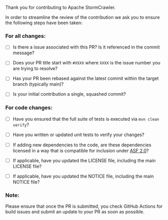 Thank you for contributing to Apache StormCrawler.

In order to streamline the review of the contribution we ask you
to ensure the following steps have been taken:

### For all changes:
- [ ] Is there a issue associated with this PR? Is it referenced in the commit message?

- [ ] Does your PR title start with `#XXXX` where `XXXX` is the issue number you are trying to resolve? 

- [ ] Has your PR been rebased against the latest commit within the target branch (typically main)?

- [ ] Is your initial contribution a single, squashed commit?

### For code changes:

- [ ] Have you ensured that the full suite of tests is executed via `mvn clean verify`?
- [ ] Have you written or updated unit tests to verify your changes?
- [ ] If adding new dependencies to the code, are these dependencies licensed in a way that is compatible for inclusion under [ASF 2.0](http://www.apache.org/legal/resolved.html#category-a)?
- [ ] If applicable, have you updated the LICENSE file, including the main LICENSE file?
- [ ] If applicable, have you updated the NOTICE file, including the main NOTICE file?


### Note:
Please ensure that once the PR is submitted, you check GitHub Actions for build issues and submit an update to your PR as soon as possible.
